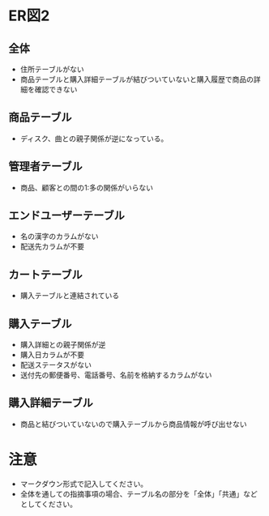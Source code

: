# ER図2
## 全体
- 住所テーブルがない
- 商品テーブルと購入詳細テーブルが結びついていないと購入履歴で商品の詳細を確認できない

## 商品テーブル
- ディスク、曲との親子関係が逆になっている。

## 管理者テーブル
- 商品、顧客との間の1:多の関係がいらない

## エンドユーザーテーブル
- 名の漢字のカラムがない
- 配送先カラムが不要

## カートテーブル
- 購入テーブルと連結されている

## 購入テーブル
- 購入詳細との親子関係が逆
- 購入日カラムが不要
- 配送ステータスがない
- 送付先の郵便番号、電話番号、名前を格納するカラムがない

## 購入詳細テーブル
- 商品と結びついていないので購入テーブルから商品情報が呼び出せない

# 注意
* マークダウン形式で記入してください。
* 全体を通しての指摘事項の場合、テーブル名の部分を「全体」「共通」などとしてください。

